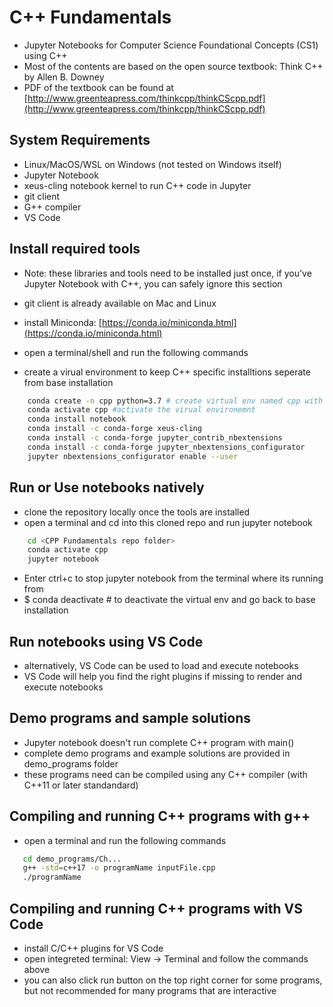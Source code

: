 # C++ Fundamentals
- Jupyter Notebooks for Computer Science Foundational Concepts (CS1) using C++
- Most of the contents are based on the open source textbook: Think C++ by Allen B. Downey
- PDF of the textbook can be found at [http://www.greenteapress.com/thinkcpp/thinkCScpp.pdf](http://www.greenteapress.com/thinkcpp/thinkCScpp.pdf)


## System Requirements
- Linux/MacOS/WSL on Windows (not tested on Windows itself)
- Jupyter Notebook
- xeus-cling notebook kernel to run C++ code in Jupyter
- git client
- G++ compiler
- VS Code

## Install required tools
- Note: these libraries and tools need to be installed just once, if you've Jupyter Notebook with C++, you can safely ignore this section

- git client is already available on Mac and Linux
- install Miniconda: [https://conda.io/miniconda.html](https://conda.io/miniconda.html)
- open a terminal/shell and run the following commands
- create a virual environment to keep C++ specific installtions seperate from base installation

```bash
    conda create -n cpp python=3.7 # create virtual env named cpp with Python3.7 support
    conda activate cpp #activate the virual environemnt
    conda install notebook
    conda install -c conda-forge xeus-cling
    conda install -c conda-forge jupyter_contrib_nbextensions
    conda install -c conda-forge jupyter_nbextensions_configurator
    jupyter nbextensions_configurator enable --user
```

## Run or Use notebooks natively
- clone the repository locally once the tools are installed
- open a terminal and cd into this cloned repo and run jupyter notebook

```bash
    cd <CPP Fundamentals repo folder>
    conda activate cpp
    jupyter notebook
```

- Enter ctrl+c to stop jupyter notebook from the terminal where its running from
- $ conda deactivate # to deactivate the virtual env and go back to base installation

## Run notebooks using VS Code
- alternatively, VS Code can be used to load and execute notebooks
- VS Code will help you find the right plugins if missing to render and execute notebooks

## Demo programs and sample solutions
- Jupyter notebook doesn't run complete C++ program with main()
- complete demo programs and example solutions are provided in demo_programs folder
- these programs need can be compiled using any C++ compiler (with C++11 or later standandard)

## Compiling and running C++ programs with g++
- open a terminal and run the following commands
```bash
   cd demo_programs/Ch...
   g++ -std=c++17 -o programName inputFile.cpp
   ./programName
```
## Compiling and running C++ programs with VS Code
- install C/C++ plugins for VS Code
- open integreted terminal: View -> Terminal and follow the commands above
- you can also click run button on the top right corner for some programs, but not recommended for many programs that are interactive